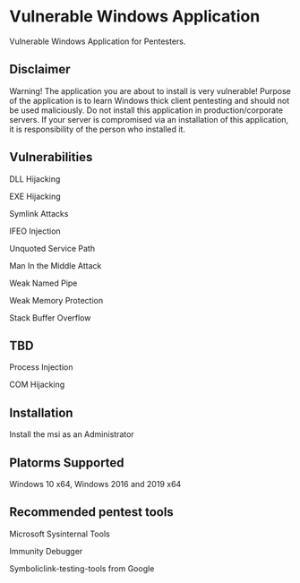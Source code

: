 # Vulnerable Windows Application
Vulnerable Windows Application for Pentesters.

## Disclaimer
Warning! The application you are about to install is very vulnerable! Purpose of the application is to learn Windows thick client pentesting and should not be used maliciously. Do not install this application in production/corporate servers. If your server is compromised via an installation of this application, it is responsibility of the person who installed it.

## Vulnerabilities
DLL Hijacking

EXE Hijacking

Symlink Attacks

IFEO Injection

Unquoted Service Path

Man In the Middle Attack

Weak Named Pipe

Weak Memory Protection

Stack Buffer Overflow

## TBD
Process Injection

COM Hijacking

## Installation
Install the msi as an Administrator

## Platorms Supported
Windows 10 x64, Windows 2016 and 2019 x64

## Recommended pentest tools
Microsoft Sysinternal Tools

Immunity Debugger

Symboliclink-testing-tools from Google
